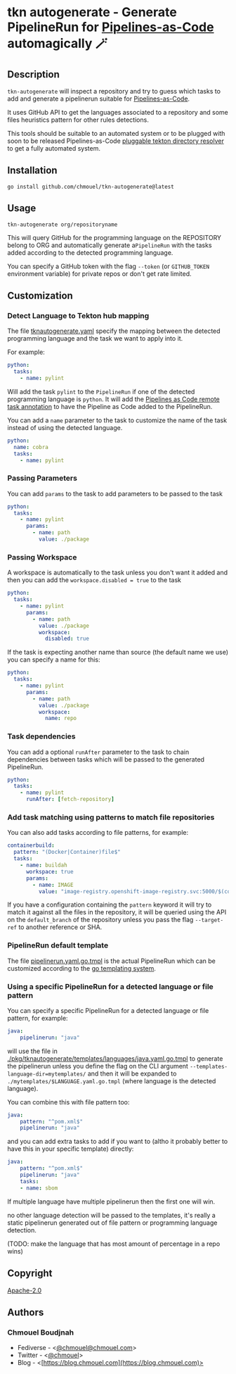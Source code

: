 # tkn autogenerate - Generate PipelineRun for [Pipelines-as-Code](https://pipelinesascode.com) automagically 🪄

## Description

`tkn-autogenerate` will inspect a repository and try to guess which tasks to
add and generate a pipelinerun suitable for
[Pipelines-as-Code](https://pipelinesascode.com).

It uses GitHub API to get the languages associated to a repository and some
files heuristics pattern for other rules detections.

This tools should be suitable to an automated system or to be plugged with soon
to be released Pipelines-as-Code [pluggable tekton directory resolver](https://docs.google.com/document/d/1_PfB-OyODXniQXdJ64E-XMiFge3ogPhE6T4cU8MZztA/edit)
to get a fully automated system.

## Installation

```shell
go install github.com/chmouel/tkn-autogenerate@latest
```

## Usage

```shell
tkn-autogenerate org/repositoryname
```

This will query GitHub for the programming language on the REPOSITORY belong to
ORG and automatically generate a`PipelineRun` with the tasks added according to
the detected programming language.

You can specify a GitHub token with the flag `--token` (or `GITHUB_TOKEN`
environment variable) for private repos or don't get rate limited.

## Customization

### Detect Language to Tekton hub mapping

The file [tknautogenerate.yaml](./pkg/tknautogenerate/templates/tknautogenerate.yaml) specify the mapping
between the detected programming language and the task we want to apply into
it.

For example:

```yaml
python:
  tasks:
    - name: pylint
```

Will add the task `pylint` to the `PipelineRun` if one of the detected
programming language is `python`. It will add the [Pipelines as Code remote task
annotation](https://pipelinesascode.com/docs/guide/resolver/#tekton-hubhttpshubtektondev)
to have the Pipeline as Code added to the PipelineRun.

You can add a `name` parameter to the task to customize the name of the task
instead of using the detected language.

```yaml
python:
  name: cobra
  tasks:
    - name: pylint
```

### Passing Parameters

You can add `params` to the task to add parameters to be passed to the task

```yaml
python:
  tasks:
    - name: pylint
      params:
        - name: path
          value: ./package
```

### Passing Workspace

A workspace is automatically to the task unless you don't want it added and
then you can add the `workspace.disabled = true` to the task

```yaml
python:
  tasks:
    - name: pylint
      params:
        - name: path
          value: ./package
          workspace:
            disabled: true
```

If the task is expecting another name than source (the default name we use) you
can specify a name for this:

```yaml
python:
  tasks:
    - name: pylint
      params:
        - name: path
          value: ./package
          workspace:
            name: repo
```

### Task dependencies

You can add a optional `runAfter` parameter to the task to chain dependencies
between tasks which will be passed to the generated PipelineRun.

```yaml
python:
  tasks:
    - name: pylint
      runAfter: [fetch-repository]
```

### Add task matching using patterns to match file repositories

You can also add tasks according to file patterns, for example:

```yaml
containerbuild:
  pattern: "(Docker|Container)file$"
  tasks:
    - name: buildah
      workspace: true
      params:
        - name: IMAGE
          value: "image-registry.openshift-image-registry.svc:5000/$(context.pipelineRun.namespace)/$(context.pipelineRun.name)"
```

If you have a configuration containing the `pattern` keyword it will try to
match it against all the files in the repository, it will be queried using the API
on the `default_branch` of the repository unless you pass the flag
`--target-ref` to another reference or SHA.

### PipelineRun default template

The file [pipelinerun.yaml.go.tmpl](./pkg/tknautogenerate/templates/pipelinerun.yaml.go.tmpl) is the actual
PipelineRun which can be customized according to the [go templating
system](https://pkg.go.dev/text/template).

### Using a specific PipelineRun for a detected language or file pattern

You can specify a specific PipelineRun for a detected language or file pattern, for example:

```yaml
java:
    pipelinerun: "java"
```

will use the file in
[./pkg/tknautogenerate/templates/languages/java.yaml.go.tmpl](./pkg/tknautogenerate/templates/languages/java.yaml.go.tmpl)
to generate the pipelinerun unless you define the flag on the CLI argument
`--templates-language-dir=mytemplates/` and then it will be expanded to
`./mytemplates/$LANGUAGE.yaml.go.tmpl` (where language is the detected language).

You can combine this with file pattern too:

```yaml
java:
    pattern: "^pom.xml$"
    pipelinerun: "java"
```

and you can add extra tasks to add if you want to (altho it probably better to
have this in your specific template) directly:

```yaml
java:
    pattern: "^pom.xml$"
    pipelinerun: "java"
    tasks:
    - name: sbom
```

If multiple language have multiple pipelinerun then the first one will win.

no other language detection will be passed to the templates, it's really a
static pipelinerun generated out of file pattern or programming language
detection.

(TODO: make the language that has most amount of percentage in a repo wins)

## Copyright

[Apache-2.0](./LICENSE)

## Authors

### Chmouel Boudjnah

- Fediverse - <[@chmouel@chmouel.com](https://fosstodon.org/@chmouel)>
- Twitter - <[@chmouel](https://twitter.com/chmouel)>
- Blog - <[https://blog.chmouel.com](https://blog.chmouel.com)>
